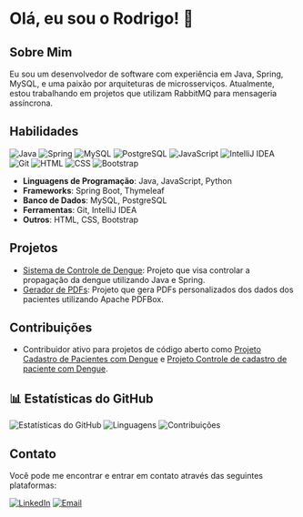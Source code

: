 # Olá, eu sou o Rodrigo! 👋

## Sobre Mim
Eu sou um desenvolvedor de software com experiência em Java, Spring, MySQL, e uma paixão por arquiteturas de microsserviços. Atualmente, estou trabalhando em projetos que utilizam RabbitMQ para mensageria assíncrona.

## Habilidades
![Java](https://img.shields.io/badge/Java-ED8B00?style=for-the-badge&logo=java&logoColor=white)
![Spring](https://img.shields.io/badge/Spring-6DB33F?style=for-the-badge&logo=spring&logoColor=white)
![MySQL](https://img.shields.io/badge/MySQL-4479A1?style=for-the-badge&logo=mysql&logoColor=white)
![PostgreSQL](https://img.shields.io/badge/PostgreSQL-336791?style=for-the-badge&logo=postgresql&logoColor=white)
![JavaScript](https://img.shields.io/badge/JavaScript-F7DF1E?style=for-the-badge&logo=javascript&logoColor=black)
![IntelliJ IDEA](https://img.shields.io/badge/IntelliJ_IDEA-000000?style=for-the-badge&logo=intellij-idea&logoColor=white)
![Git](https://img.shields.io/badge/Git-F05032?style=for-the-badge&logo=git&logoColor=white)
![HTML](https://img.shields.io/badge/HTML-E34F26?style=for-the-badge&logo=html5&logoColor=white)
![CSS](https://img.shields.io/badge/CSS-1572B6?style=for-the-badge&logo=css3&logoColor=white)
![Bootstrap](https://img.shields.io/badge/Bootstrap-563D7C?style=for-the-badge&logo=bootstrap&logoColor=white)

- **Linguagens de Programação**: Java, JavaScript, Python
- **Frameworks**: Spring Boot, Thymeleaf
- **Banco de Dados**: MySQL, PostgreSQL
- **Ferramentas**: Git, IntelliJ IDEA
- **Outros**: HTML, CSS, Bootstrap

## Projetos
- [Sistema de Controle de Dengue](https://github.com/Rodrygo-Castro/rabbitmq-consumer): Projeto que visa controlar a propagação da dengue utilizando Java e Spring.
- [Gerador de PDFs](https://github.com/Rodrygo-Castro/rabbitmq-consumer): Projeto que gera PDFs personalizados dos dados dos pacientes utilizando Apache PDFBox.

## Contribuições
- Contribuidor ativo para projetos de código aberto como [Projeto Cadastro de Pacientes com Dengue](https://github.com/Rodrygo-Castro/rabbitmq-producer) e [Projeto Controle de cadastro de paciente com Dengue](https://github.com/Rodrygo-Castro/rabbitmq-consumer).

## 📊 Estatísticas do GitHub
![Estatísticas do GitHub](https://github-readme-stats.vercel.app/api?username=Rodrygo-Castro&show_icons=true&theme=radical)
![Linguagens](https://github-readme-stats.vercel.app/api/top-langs/?username=Rodrygo-Castro&theme=radical)
![Contribuições](https://github-readme-stats.vercel.app/api/wakatime?username=Rodrygo-Castro&theme=radical)

## Contato
Você pode me encontrar e entrar em contato através das seguintes plataformas:

[![LinkedIn](https://img.shields.io/badge/-LinkedIn-blue?style=flat-square&logo=linkedin)](https://www.linkedin.com/in/rodrigo-castro-de-souza/)
[![Email](https://img.shields.io/badge/-Email-D14836?style=flat-square&logo=gmail&logoColor=white)](mailto:rodrigocd28@gmail.com)
